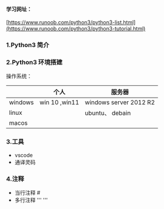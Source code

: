 #### 学习网址：

[https://www.runoob.com/python3/python3-list.html](https://www.runoob.com/python3/python3-tutorial.html)



### 1.Python3 简介

### 2.Python3 环境搭建

操作系统：

|         | 个人          | 服务器                 |
| ------- | ------------- | ---------------------- |
| windows | win 10 ,win11 | windows server 2012 R2 |
| linux   |               | ubuntu、 debain        |
| macos   |               |                        |

### 3.工具

- vscode
- 通译灵码

### 4.注释

- 当行注释 #
- 多行注释 ''' '''





